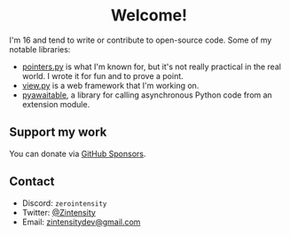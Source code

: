 <h1 align="center">Welcome!</h1>

I'm 16 and tend to write or contribute to open-source code. Some of my notable libraries:

- [pointers.py](https://github.com/ZeroIntensity/pointers.py) is what I'm known for, but it's not really practical in the real world. I wrote it for fun and to prove a point.
- [view.py](https://github.com/ZeroIntensity/view.py) is a web framework that I'm working on.
- [pyawaitable](https://github.com/ZeroIntensity/pyawaitable), a library for calling asynchronous Python code from an extension module.

## Support my work

You can donate via [GitHub Sponsors](https://github.com/sponsors/ZeroIntensity).

## Contact

- Discord: `zerointensity`
- Twitter: [@Zintensity](https://twitter.com/ZIntensity)
- Email: zintensitydev@gmail.com
